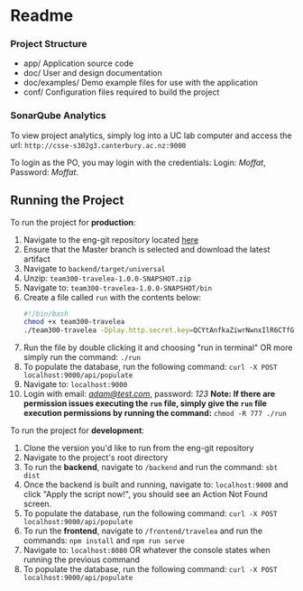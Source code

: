 # Readme
    
### Project Structure
-   app/  						Application source code    
-   doc/  						User and design documentation    
-   doc/examples/  	Demo example files for use with the application    
-   conf/  					Configuration files required to build the project

### SonarQube Analytics
To view project analytics, simply log into a UC lab computer and access the url: `http://csse-s302g3.canterbury.ac.nz:9000`

To login as the PO, you may login with the credentials: Login: *Moffat*, Password: *Moffat*.
    
## Running the Project
To run the project for **production**:
1. Navigate to the eng-git repository located [here](https://eng-git.canterbury.ac.nz/seng302-2019/team-300) 
2. Ensure that the Master branch is selected and download the latest artifact
3. Navigate to `backend/target/universal`
4. Unzip: `team300-travelea-1.0.0-SNAPSHOT.zip`
5. Navigate to: `team300-travelea-1.0.0-SNAPSHOT/bin`
6. Create a file called `run` with the contents below:
	```bash
	#!/bin/bash
	chmod +x team300-travelea
	./team300-travelea -Dplay.http.secret.key=QCYtAnfkaZiwrNwnxIlR6CTfG3gf90Latabg5241ABR5W1uDFNIk1 -Dplay.evolutions.db.default.autoApply=true
	```
7. Run the file by double clicking it and choosing "run in terminal" OR more simply run the command: `./run`
8. To populate the database, run the following command: `curl -X POST localhost:9000/api/populate`
9. Navigate to: `localhost:9000`
10. Login with email: *adam@test.com*, password: *123*
**Note: If there are permission issues executing the `run` file, simply give the `run` file execution permissions by running the  command:** `chmod -R 777 ./run`
 
To run the project for **development**:
1. Clone the version you'd like to run from the eng-git repository
2. Navigate to the project's root directory
3. To run the **backend**, navigate to `/backend` and run the command: `sbt dist`
4. Once the backend is built and running, navigate to: `localhost:9000` and click "Apply the script now!", you should see an Action Not Found screen.
5. To populate the database, run the following command: `curl -X POST localhost:9000/api/populate`
6. To run the **frontend**, navigate to `/frontend/travelea` and run the commands: `npm install` and `npm run serve`
7. Navigate to: `localhost:8080` OR whatever the console states when running the previous command
8. To populate the database, run the following command: `curl -X POST localhost:9000/api/populate`
